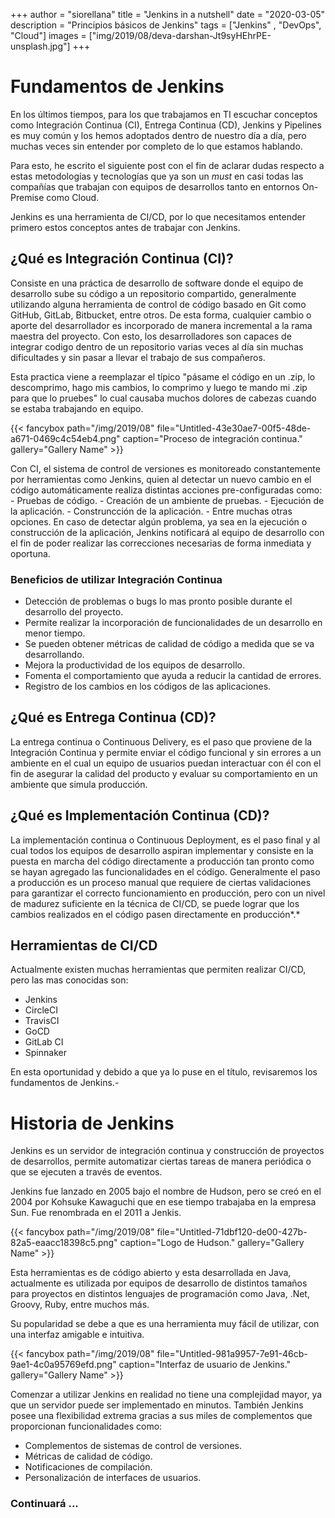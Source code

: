 +++
author = "siorellana"
title = "Jenkins in a nutshell"
date = "2020-03-05"
description = "Principios básicos de Jenkins"
tags = ["Jenkins" , "DevOps", "Cloud"]
images = ["img/2019/08/deva-darshan-Jt9syHEhrPE-unsplash.jpg"]
+++

# Fundamentos de Jenkins

En los últimos tiempos, para los que trabajamos en TI escuchar conceptos como Integración Continua (CI), Entrega Continua (CD), Jenkins y Pipelines es muy común y los hemos adoptados dentro de nuestro día a día, pero muchas veces sin entender por completo de lo que estamos hablando.

Para esto, he escrito el siguiente post con el fin de aclarar dudas respecto a estas metodologías y tecnologías que ya son un *must* en casi todas las compañías que trabajan con equipos de desarrollos tanto en entornos On-Premise como Cloud.

Jenkins es una herramienta de CI/CD, por lo que necesitamos entender primero estos conceptos antes de trabajar con Jenkins.

## ¿Qué es Integración Continua (CI)?

Consiste en una práctica de desarrollo de software donde el equipo de desarrollo sube su código a un repositorio compartido, generalmente utilizando alguna herramienta de control de código basado en Git como GitHub, GitLab, Bitbucket, entre otros. De esta forma, cualquier cambio o aporte del desarrollador es incorporado de manera incremental a la rama maestra del proyecto. Con esto, los desarrolladores son capaces de integrar codigo dentro de un repositorio varias veces al día sin muchas dificultades y sin pasar a llevar el trabajo de sus compañeros.

Esta practica viene a reemplazar el típico "pásame el código en un .zip, lo descomprimo, hago mis cambios, lo comprimo y luego te mando mi .zip para que lo pruebes" lo cual causaba muchos dolores de cabezas cuando se estaba trabajando en equipo.

{{< fancybox path="/img/2019/08" file="Untitled-43e30ae7-00f5-48de-a671-0469c4c54eb4.png" caption="Proceso de integración continua." gallery="Gallery Name" >}}

Con CI, el sistema de control de versiones es monitoreado constantemente por herramientas como Jenkins, quien al detectar un nuevo cambio en el código automáticamente realiza distintas acciones pre-configuradas como:
    - Pruebas de código.
    - Creación de un ambiente de pruebas. 
    - Ejecución de la aplicación. 
    - Construncción de la aplicación.
    - Entre muchas otras opciones. 
En caso de detectar algún problema, ya sea en la ejecución o construcción de la aplicación, Jenkins notificará al equipo de desarrollo con el fin de poder realizar las correcciones necesarias de forma inmediata y oportuna.

### Beneficios de utilizar Integración Continua

* Detección de problemas o bugs lo mas pronto posible durante el desarrollo del proyecto.
* Permite realizar la incorporación de funcionalidades de un desarrollo en menor tiempo.
* Se pueden obtener métricas de calidad de código a medida que se va desarrollando.
* Mejora la productividad de los equipos de desarrollo.
* Fomenta el comportamiento que ayuda a reducir la cantidad de errores.
* Registro de los cambios en los códigos de las aplicaciones.

## ¿Qué es Entrega Continua (CD)?

La entrega continua o Continuous Delivery, es el paso que proviene de la Integración Continua y permite enviar el código funcional y sin errores a un ambiente en el cual un equipo de usuarios puedan interactuar con él con el fin de asegurar la calidad del producto y evaluar su comportamiento en un ambiente que simula producción.

## ¿Qué es Implementación Continua (CD)?

La implementación continua o Continuous Deployment, es el paso final y al cual todos los equipos de desarrollo aspiran implementar y consiste en la puesta en marcha del código directamente a producción tan pronto como se hayan agregado las funcionalidades en el código. Generalmente el paso a producción es un proceso manual que requiere de ciertas validaciones para garantizar el correcto funcionamiento en producción, pero con un nivel de madurez suficiente en la técnica de CI/CD, se puede lograr que los cambios realizados en el código pasen directamente en producción*.*

## Herramientas de CI/CD

Actualmente existen muchas herramientas que permiten realizar CI/CD, pero las mas conocidas son:

- Jenkins
- CircleCI
- TravisCI
- GoCD
- GitLab CI
- Spinnaker

En esta oportunidad y debido a que ya lo puse en el título, revisaremos los fundamentos de Jenkins.-

# Historia de Jenkins

Jenkins es un servidor de integración continua y construcción de proyectos de desarrollos, permite automatizar ciertas tareas de manera periódica o que se ejecuten a través de eventos.

Jenkins fue lanzado en 2005 bajo el nombre de Hudson, pero se creó en el 2004 por Kohsuke Kawaguchi que en ese tiempo trabajaba en la empresa Sun. Fue renombrada en el 2011 a Jenkis.

{{< fancybox path="/img/2019/08" file="Untitled-71dbf120-de00-427b-82a5-eaacc18398c5.png" caption="Logo de Hudson." gallery="Gallery Name" >}}

Esta herramientas es de código abierto y esta desarrollada en Java, actualmente es utilizada por equipos de desarrollo de distintos tamaños para proyectos en distintos lenguajes de programación como Java, .Net, Groovy, Ruby, entre muchos más.

Su popularidad se debe a que es una herramienta muy fácil de utilizar, con una interfaz amigable e intuitiva.

{{< fancybox path="/img/2019/08" file="Untitled-981a9957-7e91-46cb-9ae1-4c0a95769efd.png" caption="Interfaz de usuario de Jenkins." gallery="Gallery Name" >}}

Comenzar a utilizar Jenkins en realidad no tiene una complejidad mayor, ya que un servidor puede ser implementado en minutos. También Jenkins posee una flexibilidad extrema gracias a sus miles de complementos que proporcionan funcionalidades como:

- Complementos de sistemas de control de versiones.
- Métricas de calidad de código.
- Notificaciones de compilación.
- Personalización de interfaces de usuarios.

### Continuará ...